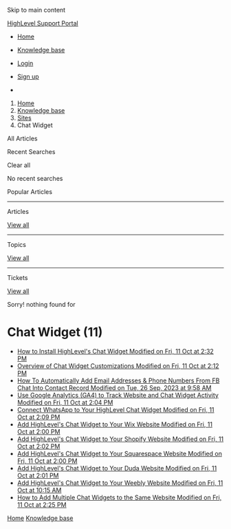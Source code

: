 Skip to main content

[ HighLevel Support Portal ](https://help.gohighlevel.com)

  * [ Home ](/support/home)
  * [ Knowledge base ](/support/solutions)

  * [Login](/support/login)
  * [Sign up](/support/signup)
  * 

  1. [Home](/support/home)
  2. [Knowledge base](/support/solutions)
  3. [Sites](/support/solutions/48000449581)
  4. Chat Widget

All  Articles 

Recent Searches

Clear all

No recent searches

Popular Articles

* * *

Articles

[View all](/support/search/solutions)

* * *

Topics

[View all](/support/search/topics)

* * *

Tickets

[View all](/support/search/tickets)

Sorry! nothing found for   

# Chat Widget (11)

  * [ How to Install HighLevel's Chat Widget Modified on Fri, 11 Oct at 2:32 PM  ](/support/solutions/articles/48000984860-how-to-install-highlevel-s-chat-widget)
  * [ Overview of Chat Widget Customizations Modified on Fri, 11 Oct at 2:12 PM  ](/support/solutions/articles/155000002960-overview-of-chat-widget-customizations)
  * [ How To Automatically Add Email Addresses & Phone Numbers From FB Chat Into Contact Record Modified on Tue, 26 Sep, 2023 at 9:58 AM  ](/support/solutions/articles/48001173609-how-to-automatically-add-email-addresses-phone-numbers-from-fb-chat-into-contact-record)
  * [ Use Google Analytics (GA4) to Track Website and Chat Widget Activity Modified on Fri, 11 Oct at 2:04 PM  ](/support/solutions/articles/155000002178-use-google-analytics-ga4-to-track-website-and-chat-widget-activity)
  * [ Connect WhatsApp to Your HighLevel Chat Widget Modified on Fri, 11 Oct at 2:09 PM  ](/support/solutions/articles/155000002269-connect-whatsapp-to-your-highlevel-chat-widget)
  * [ Add HighLevel's Chat Widget to Your Wix Website Modified on Fri, 11 Oct at 2:00 PM  ](/support/solutions/articles/48001239773-add-highlevel-s-chat-widget-to-your-wix-website)
  * [ Add HighLevel's Chat Widget to Your Shopify Website Modified on Fri, 11 Oct at 2:02 PM  ](/support/solutions/articles/48001239778-add-highlevel-s-chat-widget-to-your-shopify-website)
  * [ Add HighLevel's Chat Widget to Your Squarespace Website Modified on Fri, 11 Oct at 2:00 PM  ](/support/solutions/articles/48001239760-add-highlevel-s-chat-widget-to-your-squarespace-website)
  * [ Add HighLevel's Chat Widget to Your Duda Website Modified on Fri, 11 Oct at 2:01 PM  ](/support/solutions/articles/48001239775-add-highlevel-s-chat-widget-to-your-duda-website)
  * [ Add HighLevel's Chat Widget to Your Weebly Website Modified on Fri, 11 Oct at 10:15 AM  ](/support/solutions/articles/48001239750-add-highlevel-s-chat-widget-to-your-weebly-website)
  * [ How to Add Multiple Chat Widgets to the Same Website Modified on Fri, 11 Oct at 2:25 PM  ](/support/solutions/articles/155000003194-how-to-add-multiple-chat-widgets-to-the-same-website)

[Home](/support/home) [Knowledge base](/support/solutions)
